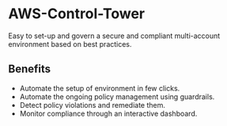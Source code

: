 # AWS-Control-Tower

Easy to set-up and govern a secure and compliant multi-account environment based on best practices.

## Benefits

- Automate the setup of environment in few clicks.
- Automate the ongoing policy management using guardrails.
- Detect policy violations and remediate them.
- Monitor compliance through an interactive dashboard.

